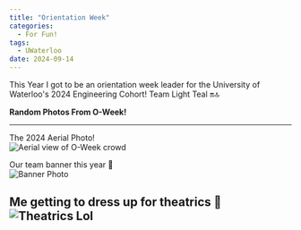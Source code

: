 ```yaml
---
title: "Orientation Week"
categories:
  - For Fun!
tags:
  - UWaterloo
date: 2024-09-14
---
```


This Year I got to be an orientation week leader for the University of Waterloo's 2024 Engineering Cohort! 
Team Light Teal 🔛🔝

**Random Photos From O-Week!**  

---
The 2024 Aerial Photo!
<img src="{{ site.baseurl }}/assets/Posts/Eng-O-Week/aerial_photo.png" alt="Aerial view of O-Week crowd" style="display: block; margin: 0 auto;">

Our team banner this year 👀
<img src="{{ site.baseurl }}/assets/Posts/Eng-O-Week/light_teal.png" alt="Banner Photo" style="display: block; margin: 0 auto;">

Me getting to dress up for theatrics 🐪
<img src="{{ site.baseurl }}/assets/Posts/Eng-O-Week/lol.png" alt="Theatrics Lol" style="display: block; margin: 0 auto;">
---
